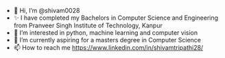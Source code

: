 - 👋 Hi, I’m @shivam0028
- ✨ I have completed my Bachelors in Computer Science and Engineering from Pranveer Singh Institute of Technology, Kanpur
- 👀 I’m interested in python, machine learning and computer vision
- 🌱 I’m currently aspiring for a masters degree in Computer Science
- 📫 How to reach me https://www.linkedin.com/in/shivamtripathi28/

<!---
shivam0028/shivam0028 is a ✨ special ✨ repository because its `README.md` (this file) appears on your GitHub profile.
You can click the Preview link to take a look at your changes.
--->
